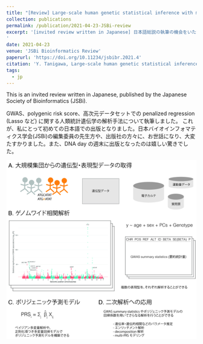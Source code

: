 ```yaml
---
title: "[Review] Large-scale human genetic statistical inference with multiple phenotypes"
collection: publications
permalink: /publication/2021-04-23-JSBi-review
excerpt: '[invited review written in Japanese] 日本語総説の執筆の機会をいただき、GWAS、polygenic risk score、高次元データセットでの penalized regression (Lasso など) に関する人類統計遺伝学の解析手法について、執筆しました。
'
date: 2021-04-23
venue: 'JSBi Bioinformatics Review'
paperurl: 'https://doi.org/10.11234/jsbibr.2021.4'
citation: 'Y. Tanigawa, Large-scale human genetic statistical inference with multiple phenotypes. JSBi Bioinformatics Review, 1(2), 47-59 (2021).'
tags:
  - jp
---
```


This is an invited review written in Japanese, published by the Japanese Society of Bioinformatics (JSBi).

GWAS、polygenic risk score、高次元データセットでの penalized regression (Lasso など) に関する人類統計遺伝学の解析手法について執筆しました。
これが、私にとって初めての日本語での出版となりました。日本バイオインフォマティクス学会(JSBi)の編集委員の先生方や、出版社の方々に、お世話になり、大変たすかりました。また、DNA day の週末に出版となったのは嬉しい驚きでした。

![Figure 3](/files/2021/JSBi-review-Fig3.jpg)
